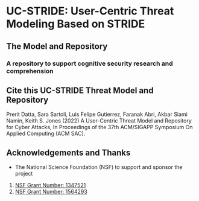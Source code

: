 # UC-STRIDE: User-Centric Threat Modeling Based on STRIDE  
## The Model and Repository

### A repository to support cognitive security research and comprehension 

## Cite this UC-STRIDE Threat Model and Repository 

Prerit Datta, Sara Sartoli, Luis Felipe Gutierrez, Faranak Abri, Akbar Siami Namin, Keith S. Jones (2022) A User-Centric Threat Model and Repository for Cyber Attacks, In Proceedings of the 37th ACM/SIGAPP Symposium On Applied Computing (ACM SAC).

## Acknowledgements and Thanks

* The National Science Foundation (NSF) to support and sponsor the project 
1. [NSF Grant Number: 1347521](https://www.nsf.gov/awardsearch/showAward?AWD_ID=1347521)
2. [NSF Grant Number: 1564293](https://www.nsf.gov/awardsearch/showAward?AWD_ID=1564293)
